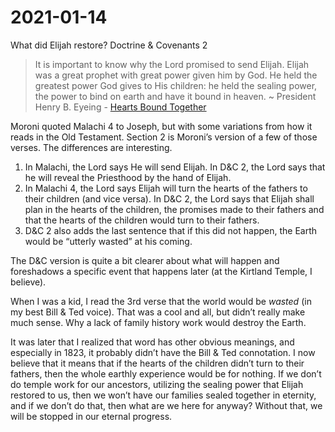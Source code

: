 # 2021-01-14

What did Elijah restore?
Doctrine & Covenants 2

> It is important to know why the Lord promised to send Elijah. Elijah was a great prophet with great power given him by God. He held the greatest power God gives to His children: he held the sealing power, the power to bind on earth and have it bound in heaven.
~ President Henry B. Eyeing - [Hearts Bound Together](https://www.churchofjesuschrist.org/study/general-conference/2005/04/hearts-bound-together)

Moroni quoted Malachi 4 to Joseph, but with some variations from how it reads in the Old Testament.  Section 2 is Moroni’s version of a few of those verses.  The differences are interesting.

1. In Malachi, the Lord says He will send Elijah.  In D&C 2, the Lord says that he will reveal the Priesthood by the hand of Elijah.
2. In Malachi 4, the Lord says Elijah will turn the hearts of the fathers to their children (and vice versa).  In D&C 2, the Lord says that Elijah shall plan in the hearts of the children, the promises made to their fathers and that the hearts of the children would turn to their fathers.
3. D&C 2 also adds the last sentence that if this did not happen, the Earth would be “utterly wasted” at his coming.

The D&C version is quite a bit clearer about what will happen and foreshadows a specific event that happens later (at the Kirtland Temple, I believe).

When I was a kid, I read the 3rd verse that the world would be *wasted* (in my best Bill & Ted voice).  That was a cool and all, but didn’t really make much sense.  Why a lack of family history work would destroy the Earth.

It was later that I realized that word has other obvious meanings, and especially in 1823, it probably didn’t have the Bill & Ted connotation.  I now believe that it means that if the hearts of the children didn’t turn to their fathers, then the whole earthly experience would be for nothing.  If we don’t do temple work for our ancestors, utilizing the sealing power that Elijah restored to us, then we won’t have our families sealed together in eternity, and if we don’t do that, then what are we here for anyway?  Without that, we will be stopped in our eternal progress.
